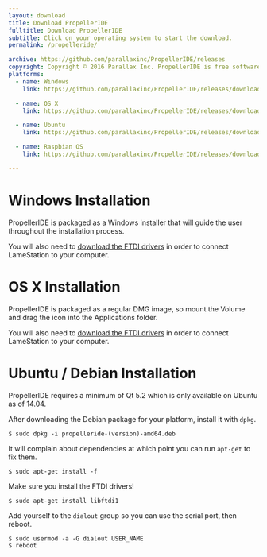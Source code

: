```yaml
---
layout: download
title: Download PropellerIDE
fulltitle: Download PropellerIDE
subtitle: Click on your operating system to start the download.
permalink: /propelleride/

archive: https://github.com/parallaxinc/PropellerIDE/releases
copyright: Copyright © 2016 Parallax Inc. PropellerIDE is free software, licensed under the GPLv3. It is and always will be free software.
platforms:
  - name: Windows
    link: https://github.com/parallaxinc/PropellerIDE/releases/download/0.38.5/propelleride-0.38.5-amd64.exe

  - name: OS X
    link: https://github.com/parallaxinc/PropellerIDE/releases/download/0.38.5/propelleride-0.38.5-amd64.dmg

  - name: Ubuntu 
    link: https://github.com/parallaxinc/PropellerIDE/releases/download/0.38.5/propelleride-0.38.5-amd64.deb

  - name: Raspbian OS
    link: https://github.com/parallaxinc/PropellerIDE/releases/download/0.38.5/propelleride-0.38.5-armhf.deb

---
```


# Windows Installation

PropellerIDE is packaged as a Windows installer that will guide the user throughout the installation process.

You will also need to [download the FTDI drivers](http://www.ftdichip.com/Drivers/CDM/CDM21218_Setup.zip)
in order to connect LameStation to your computer.

# OS X Installation

PropellerIDE is packaged as a regular DMG image, so mount the Volume and drag the icon into the Applications folder.

You will also need to [download the FTDI drivers](http://www.ftdichip.com/Drivers/VCP/MacOSX/FTDIUSBSerialDriver_v2_2_18.dmg)
in order to connect LameStation to your computer.

# Ubuntu / Debian Installation

PropellerIDE requires a minimum of Qt 5.2 which is only available on Ubuntu as of 14.04.

After downloading the Debian package for your platform, install it with `dpkg`.

    $ sudo dpkg -i propelleride-(version)-amd64.deb

It will complain about dependencies at which point you can run `apt-get` to fix them.

    $ sudo apt-get install -f

Make sure you install the FTDI drivers!

    $ sudo apt-get install libftdi1

Add yourself to the `dialout` group so you can use the serial port, then reboot.

    $ sudo usermod -a -G dialout USER_NAME
    $ reboot
